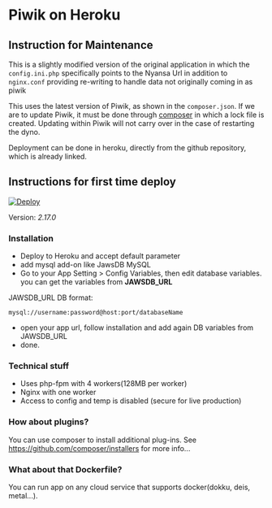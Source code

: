# Piwik on Heroku

## Instruction for Maintenance

This is a slightly modified version of the original application in which the `config.ini.php` specifically points to the Nyansa Url in addition to `nginx.conf` providing re-writing to handle data not originally coming in as piwik

This uses the latest version of Piwik, as shown in the `composer.json`. If we are to update Piwik, it must be done through [composer](https://getcomposer.org/) in which a lock file is created. Updating within Piwik will not carry over in the case of restarting the dyno.

Deployment can be done in heroku, directly from the github repository, which is already linked.

## Instructions for first time deploy

[![Deploy](https://www.herokucdn.com/deploy/button.png)](https://heroku.com/deploy)

Version: *2.17.0*

### Installation

 - Deploy to Heroku and accept default parameter
 - add mysql add-on like JawsDB MySQL
 - Go to your App Setting > Config Variables, then edit database variables. you can get the variables from **JAWSDB_URL**

JAWSDB_URL DB format:

    mysql://username:password@host:port/databaseName

 - open your app url, follow installation and add again DB variables from JAWSDB_URL
 - done.


### Technical stuff

 - Uses php-fpm with 4 workers(128MB per worker)
 - Nginx with one worker
 - Access to config and temp is disabled (secure for live production)

### How about plugins?

You can use composer to install additional plug-ins. See https://github.com/composer/installers 
for more info...

### What about that Dockerfile?

You can run app on any cloud service that supports docker(dokku, deis, metal...).


